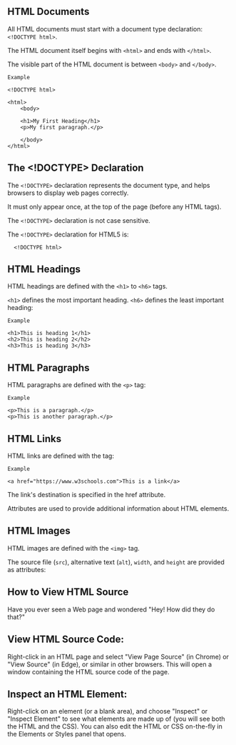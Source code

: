 HTML Documents
---
All HTML documents must start with a document type declaration: `<!DOCTYPE html>`.

The HTML document itself begins with `<html>` and ends with `</html>`.

The visible part of the HTML document is between `<body>` and `</body>`.

    Example
    
    <!DOCTYPE html>

    <html>
	    <body>

	    <h1>My First Heading</h1>
	    <p>My first paragraph.</p>

	    </body>
    </html>
    






The <!DOCTYPE> Declaration
---
The `<!DOCTYPE>` declaration represents the document type, and helps browsers to display web pages correctly.

It must only appear once, at the top of the page (before any HTML tags).

The `<!DOCTYPE>` declaration is not case sensitive.

The `<!DOCTYPE>` declaration for HTML5 is:

      <!DOCTYPE html>





HTML Headings
---
HTML headings are defined with the `<h1>` to `<h6>` tags.

`<h1>` defines the most important heading. `<h6>` defines the least important heading: 

	Example
	
	<h1>This is heading 1</h1>
	<h2>This is heading 2</h2>
	<h3>This is heading 3</h3>






HTML Paragraphs
---
HTML paragraphs are defined with the `<p>` tag:

	Example
		
	<p>This is a paragraph.</p>
	<p>This is another paragraph.</p>




HTML Links
---
HTML links are defined with the <a> tag:

	Example
	
	<a href="https://www.w3schools.com">This is a link</a>

The link's destination is specified in the href attribute. 

Attributes are used to provide additional information about HTML elements.






HTML Images
---
HTML images are defined with the `<img>` tag.

The source file (`src`), alternative text (`alt`), `width`, and `height` are provided as attributes:

	
	



How to View HTML Source
---
Have you ever seen a Web page and wondered "Hey! How did they do that?"



View HTML Source Code:
---
Right-click in an HTML page and select "View Page Source" (in Chrome) or "View Source" (in Edge), or similar in other browsers. This will open a window containing the HTML source code of the page.





Inspect an HTML Element:
---
Right-click on an element (or a blank area), and choose "Inspect" or "Inspect Element" to see what elements are made up of (you will see both the HTML and the CSS). You can also edit the HTML or CSS on-the-fly in the Elements or Styles panel that opens.
